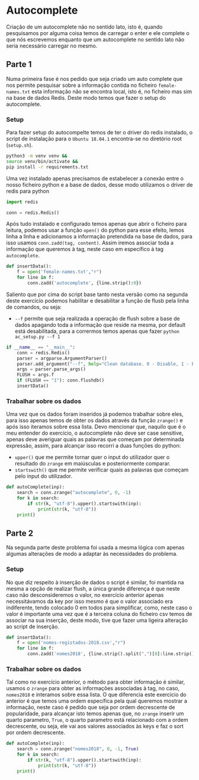 # Autocomplete
Criação de um autocomplete não no sentido lato, isto é, quando pesquisamos por alguma coisa temos de carregar o enter e ele complete o que nós escrevemos enquanto que um autocomplete no sentido lato não seria necessário carregar no mesmo.

## Parte 1
Numa primeira fase é nos pedido que seja criado um auto complete que nos permite pesquisar sobre a informação contida no ficheiro `female-names.txt` esta informação não se encontra local, isto é, no ficheiro mas sim na base de dados Redis.
Deste modo temos que fazer o setup do autocomplete.
### Setup
Para fazer setup do autocompelte temos de ter o driver do redis instalado, o script de instalação para o `Ubuntu 18.04.1` encontra-se no diretório root (`setup.sh`).
```bash
python3 -m venv venv &&
source venv/bin/activate &&
pip install -r requirements.txt
```
Uma vez instalado apenas precisamos de estabelecer a conexão entre o nosso ficheiro python e a base de dados, desse modo utilizamos o driver de redis para python
```python
import redis

conn = redis.Redis()
```
Após tudo instalado e configurado temos apenas que abrir o ficheiro para leitura, podemos usar a função `open()` do python para esse efeito, lemos linha a linha e adicionamos a informação pretendida na base de dados, para isso usamos `conn.zadd(tag, content)`.
Assim iremos associar toda a informação que queremos à tag, neste caso em específico à tag `autocomplete`.
```python
def insertData():
	f = open('female-names.txt',"r")
	for line in f:
		conn.zadd('autocomplete', {line.strip():0})
```
Saliento que por cima do script base tanto nesta versão como na segunda deste exercício podemos habilitar e desabilitar a função de flusb pela linha de comandos, ou seja:
* `--f` permite que seja realizada a operação de flush sobre a base de dados apagando toda a informação que reside na mesma, por default está desabilitada, para a corrermos temos apenas que fazer `python ac_setup.py --f 1`

```python
if __name__ == "__main__":
	conn = redis.Redis()
	parser = argparse.ArgumentParser()
	parser.add_argument("--f", help="Clean database. 0 - Disable, 1 - Enable", default="0")
	args = parser.parse_args()
	FLUSH = args.f
	if (FLUSH == "1"): conn.flushdb()
	insertData()
```

### Trabalhar sobre os dados
Uma vez que os dados foram inseridos já podemos trabalhar sobre eles, para isso apenas temos de obter os dados através da função `zrange()` e após isso iteramos sobre essa lista.
Devo mencionar que, naquilo que é o meu entender do exercício, o autocomplete não deve ser case sensitive, apenas deve averiguar quais as palavras que começam por determinada expressão, assim, para alcançar isso recorri a duas funções do python:
* `upper()` que me permite tornar quer o input do utilizador quer o resultado do `zrange` em maiúsculas e posteriormente comparar.
* `startswith()` que me permite verificar quais as palavras que começam pelo input do utilizador.
```python
def autoComplete(inp):
	search = conn.zrange("autocomplete", 0, -1)
	for k in search:
		if str(k, "utf-8").upper().startswith(inp):
			print(str(k, "utf-8"))
	print()
```

## Parte 2
Na segunda parte deste problema foi usada a mesma lógica com apenas algumas alterações de modo a adaptar às necessidades do problema.
### Setup
No que diz respeito à inserção de dados o script é similar, foi mantida na mesma a opção de realizar flush, a única grande diferença é que neste caso não desconsideremos o valor, no exercício anterior apenas necessitávamos da key por isso mesmo é que o valor associado era indiferente, tendo colocado 0 em todos para simplificar, como, neste caso o valor é importante uma vez que é a terceira coluna do ficheiro csv temos de associar na sua inserção, deste modo, tive que fazer uma ligeira alteração ao script de inserção.
```python
def insertData():
    f = open('nomes-registados-2018.csv',"r")
    for line in f:
        conn.zadd('nomes2018', {line.strip().split(",")[0]:line.strip().split(",")[2]})

```
### Trabalhar sobre os dados
Tal como no exercício anterior, o método para obter informação é similar, usamos o `zrange` para obter as informações associadas à tag, no caso, `nomes2018` e interamos sobre essa lista. 
O que diferencia este exercício do anterior é que temos uma ordem específica pela qual queremos mostrar a informação, neste caso é pedido que seja por ordem decrescente de popularidade, para alcançar isto temos apenas que, no `zrange` inserir um quarto parametro, `True`, o quarto parametro está relacionado com a ordem decrescente, ou seja, ele vai aos valores associados às keys e faz o sort por ordem decrescente.
```python
def autoComplete(inp):
	search = conn.zrange("nomes2018", 0, -1, True)
	for k in search:
		if str(k, "utf-8").upper().startswith(inp):
			print(str(k, "utf-8"))
	print()
```